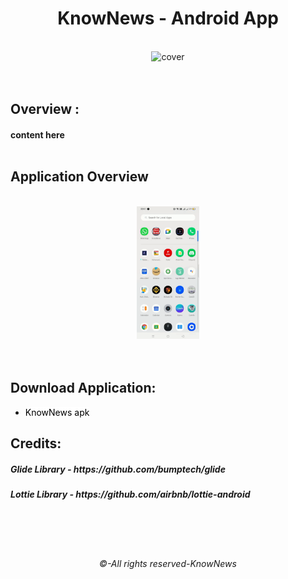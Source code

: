 <div align="center">
<h1>KnowNews - Android App</h1>
</div>

<br>

<div align="center">
<img width="84px" height = "84px" src="https://user-images.githubusercontent.com/89024718/141686169-7b999712-0173-428a-8e86-e8a5b40cb34e.png" alt="cover" />
</div>
<br><br>



## Overview : 

<h4>
 content here
<br><br>

## Application Overview

<br>
<div align="center">
<img width="20%" height = "50%" src="https://github.com/RahulSoni0/KnowNews/blob/main/a/gif_app_tour.gif" alt="cover" />
</div>
<br>
<br>

 
## Download Application:

- <a href="link_here" title="Click here" style="background-color:#FFFFFF;color:#000000;text-decoration:none">KnowNews apk</a>

## Credits:
<h5>Glide Library - https://github.com/bumptech/glide</h5>
<h5>Lottie Library - https://github.com/airbnb/lottie-android</h5>
<br>
<br>
<br>
<div align="center">
<h6>©-All rights reserved-KnowNews</h6>
</div>
